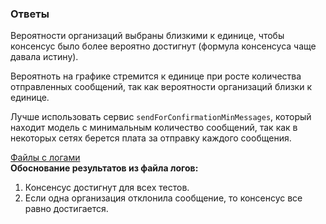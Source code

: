 ### Ответы

Вероятности организаций выбраны близкими к единице, чтобы консенсус было более вероятно достигнут (формула консенсуса чаще давала истину).

Вероятноть на графике стремится к единице при росте количества отправленных сообщений, так как вероятности организаций близки к единице.

Лучше использовать сервис `sendForConfirmationMinMessages`, который находит модель с минимальным количество сообщений, так как в некоторых сетях берется плата за отправку каждого сообщения.

[Файлы с логами](consensus-scheduler/src/test/resources) \
**Обоснование результатов из файла логов:**
1. Консенсус достигнут для всех тестов.
2. Если одна организация отклонила сообщение, то консенсус все равно достигается.
